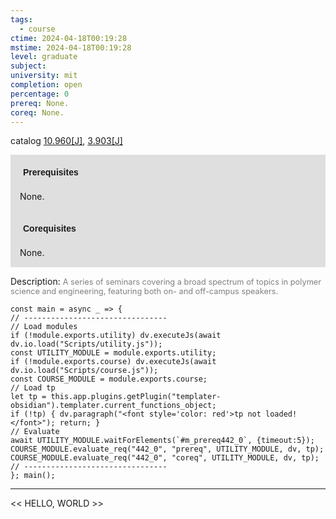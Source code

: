 ```yaml
---
tags:
  - course
ctime: 2024-04-18T00:19:28
mstime: 2024-04-18T00:19:28
level: graduate
subject: 
university: mit
completion: open
percentage: 0
prereq: None.
coreq: None.
---
```


catalog [10.960[J]](http://student.mit.edu/catalog/m10b.html#10.960), [3.903[J]](http://student.mit.edu/catalog/m3b.html#3.903)

<span style="display: block; padding: 15px; background-color: rgb(100, 100, 100, 0.2);"><font id="m_prereq442_0" style="display: block; font-family: Arial, sans-serif; font-weight: bold; padding: 5px">Prerequisites</font><br><span id="prereq442_0">None.</span></span>
<span style="display: block; padding: 15px; background-color: rgb(100, 100, 100, 0.2);"><font id="m_coreq442_0" style="display: block; font-family: Arial, sans-serif; font-weight: bold; padding: 5px">Corequisites</font><br><span id="coreq442_0">None.</span></span>

<font style="">Description:</font>
<font style="color: grey; font-size: 0.8rem;">A series of seminars covering a broad spectrum of topics in polymer science and engineering, featuring both on- and off-campus speakers.</font>

```dataviewjs
const main = async _ => {
// --------------------------------
// Load modules
if (!module.exports.utility) dv.executeJs(await dv.io.load("Scripts/utility.js"));
const UTILITY_MODULE = module.exports.utility;
if (!module.exports.course) dv.executeJs(await dv.io.load("Scripts/course.js"));
const COURSE_MODULE = module.exports.course;
// Load tp
let tp = this.app.plugins.getPlugin("templater-obsidian").templater.current_functions_object;
if (!tp) { dv.paragraph("<font style='color: red'>tp not loaded!</font>"); return; }
// Evaluate
await UTILITY_MODULE.waitForElements(`#m_prereq442_0`, {timeout:5});
COURSE_MODULE.evaluate_req("442_0", "prereq", UTILITY_MODULE, dv, tp);
COURSE_MODULE.evaluate_req("442_0", "coreq", UTILITY_MODULE, dv, tp);
// --------------------------------
}; main();
```

---

<< HELLO, WORLD >>
